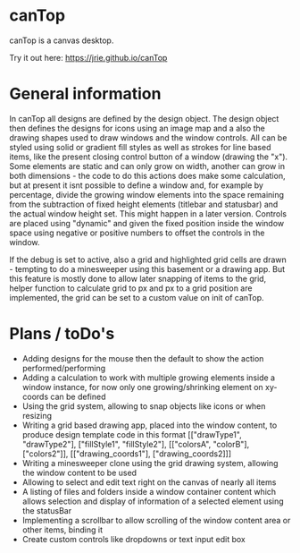 canTop
=======

canTop is a canvas desktop.

Try it out here: https://jrie.github.io/canTop


General information
=======

In canTop all designs are defined by the design object. The design object then defines the designs for icons using an image map and a also the drawing shapes used to draw windows and the window controls. All can be styled using solid or gradient fill styles as well as strokes for line based items, like the present closing control button of a window (drawing the "x"). Some elements are static and can only grow on width, another can grow in both dimensions - the code to do this actions does make some calculation, but at present it isnt possible to define a window and, for example by percentage, divide the growing window elements into the space remaining from the subtraction of fixed height elements (titlebar and statusbar) and the actual window height set. This might happen in a later version. Controls are placed using "dynamic" and given the fixed position inside the window space using negative or positive numbers to offset the controls in the window.

If the debug is set to active, also a grid and highlighted grid cells are drawn - tempting to do a minesweeper using this basement or a drawing app. But this feature is mostly done to allow later snapping of items to the grid, helper function to calculate grid to px and px to a grid position are implemented, the grid can be set to a custom value on init of canTop.

Plans / toDo's
======
- Adding designs for the mouse then the default to show the action performed/performing
- Adding a calculation to work with multiple growing elements inside a window instance, for now only one growing/shrinking element on xy-coords can be defined
- Using the grid system, allowing to snap objects like icons or when resizing
- Writing a grid based drawing app, placed into the window content, to produce design template code in this format [["drawType1", "drawType2"], ["fillStyle1", "fillStyle2"], [["colorsA", "colorB"], ["colors2"]], [["drawing_coords1"], ["drawing_coords2]]]
- Writing a minesweeper clone using the grid drawing system, allowing the window content to be used
- Allowing to select and edit text right on the canvas of nearly all items
- A listing of files and folders inside a window container content which allows selection and display of information of a selected element using the statusBar
- Implementing a scrollbar to allow scrolling of the window content area or other items, binding it
- Create custom controls like dropdowns or text input edit box
